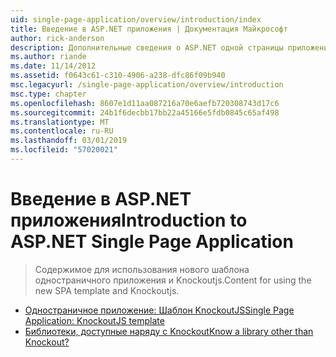 ```yaml
---
uid: single-page-application/overview/introduction/index
title: Введение в ASP.NET приложения | Документация Майкрософт
author: rick-anderson
description: Дополнительные сведения о ASP.NET одной страницы приложения ASP.NET единый одностраничное приложение (SPA) позволяет создавать приложения, включающие значительные проводятся на стороне клиента...
ms.author: riande
ms.date: 11/14/2012
ms.assetid: f0643c61-c310-4906-a238-dfc86f09b940
msc.legacyurl: /single-page-application/overview/introduction
msc.type: chapter
ms.openlocfilehash: 8607e1d11aa087216a70e6aefb720308743d17c6
ms.sourcegitcommit: 24b1f6decbb17bb22a45166e5fdb0845c65af498
ms.translationtype: MT
ms.contentlocale: ru-RU
ms.lasthandoff: 03/01/2019
ms.locfileid: "57020021"
---
```

<a name="introduction-to-aspnet-single-page-application"></a><span data-ttu-id="f7ad1-103">Введение в ASP.NET приложения</span><span class="sxs-lookup"><span data-stu-id="f7ad1-103">Introduction to ASP.NET Single Page Application</span></span>
====================
> <span data-ttu-id="f7ad1-104">Содержимое для использования нового шаблона одностраничного приложения и Knockoutjs.</span><span class="sxs-lookup"><span data-stu-id="f7ad1-104">Content for using the new SPA template and Knockoutjs.</span></span>


- [<span data-ttu-id="f7ad1-105">Одностраничное приложение: Шаблон KnockoutJS</span><span class="sxs-lookup"><span data-stu-id="f7ad1-105">Single Page Application: KnockoutJS template</span></span>](knockoutjs-template.md)
- [<span data-ttu-id="f7ad1-106">Библиотеки, доступные наряду с Knockout</span><span class="sxs-lookup"><span data-stu-id="f7ad1-106">Know a library other than Knockout?</span></span>](other-libraries.md)
